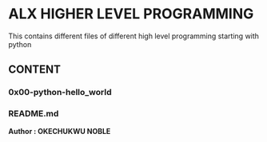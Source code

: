 # ALX HIGHER LEVEL PROGRAMMING
This contains different files of different high level programming starting with python

## CONTENT

### 0x00-python-hello_world

### README.md

__Author : OKECHUKWU NOBLE__

